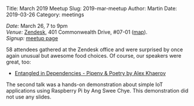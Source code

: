 Title: March 2019 Meetup 
Slug: 2019-mar-meetup
Author: Martin
Date: 2019-03-26
Category: meetings

_Date:_ March 26, 7 to 9pm<br/>
_Venue:_ [Zendesk](https://www.zendesk.com), 401 Commonwealth Drive, #07-01
([map](https://goo.gl/maps/oxHhdVPPrNG2)).<br/>
_Signup:_ [meetup
page](https://www.meetup.com/Singapore-Python-User-Group/events/259524377/)

58 attendees gathered at the Zendesk office and were surprised by once again
unusual but awesome food choices. Of course, our speakers were great, too:

* [Entangled in Dependencies - Pipenv & Poetry by Alex Khaerov](https://drive.google.com/open?id=1w5oeARt8rnN60IPdFdQJQMSfUZ7biTk_)

The second talk was a hands-on demonstration about simple IoT applications using
Raspberry Pi by Ang Swee Chye. This demonstration did not use any slides.